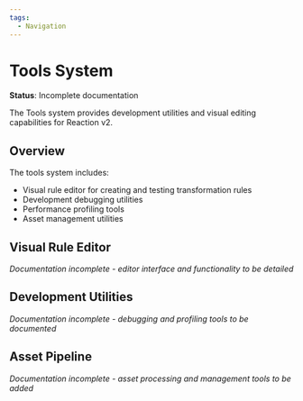 ```yaml
---
tags:
  - Navigation
---
```


# Tools System

**Status**: Incomplete documentation  

The Tools system provides development utilities and visual editing capabilities for Reaction v2.

## Overview

The tools system includes:
- Visual rule editor for creating and testing transformation rules
- Development debugging utilities
- Performance profiling tools
- Asset management utilities

## Visual Rule Editor

*Documentation incomplete - editor interface and functionality to be detailed*

## Development Utilities

*Documentation incomplete - debugging and profiling tools to be documented*

## Asset Pipeline

*Documentation incomplete - asset processing and management tools to be added*